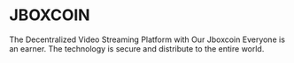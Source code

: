 # JBOXCOIN
The Decentralized Video Streaming Platform with Our Jboxcoin Everyone is an earner. The technology is secure and distribute to the entire world.
